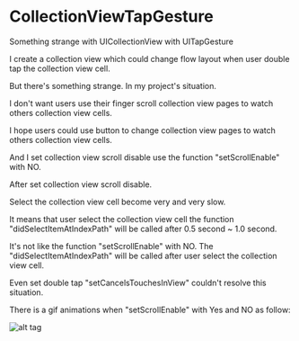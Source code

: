 # CollectionViewTapGesture
Something strange with UICollectionView with UITapGesture

I create a collection view which could change flow layout when user double tap the collection view cell.

But there's something strange. In my project's situation.

I don't want users use their finger scroll collection view pages to watch others collection view cells.

I hope users could use button to change collection view pages to watch others collection view cells.

And I set collection view scroll disable use the function "setScrollEnable" with NO.

After set collection view scroll disable. 

Select the collection view cell become very and very slow.

It means that user select the collection view cell the function "didSelectItemAtIndexPath" will be called after 0.5 second ~ 1.0 second.

It's not like the function "setScrollEnable" with NO. The "didSelectItemAtIndexPath" will be called after user select the collection view cell.

Even set double tap "setCancelsTouchesInView" couldn't resolve this situation.

There is a gif animations when "setScrollEnable" with Yes and NO as follow:

![alt tag](https://github.com/bcbod2002/CollectionViewTapGesture/blob/master/Before.gif)
